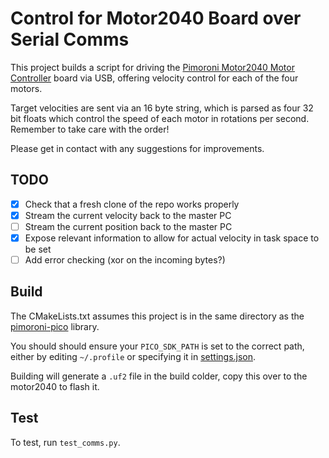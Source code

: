 # Control for Motor2040 Board over Serial Comms

This project builds a script for driving the [Pimoroni Motor2040 Motor Controller](https://shop.pimoroni.com/products/motor-2040) board via USB, offering velocity control for each of the four motors.

Target velocities are sent via an 16 byte string, which is parsed as four 32 bit floats which control the speed of each motor in rotations per second. Remember to take care with the order!

Please get in contact with any suggestions for improvements.

## TODO
- [x] Check that a fresh clone of the repo works properly
- [x] Stream the current velocity back to the master PC
- [ ] Stream the current position back to the master PC
- [x] Expose relevant information to allow for actual velocity in task space to be set
- [ ] Add error checking (xor on the incoming bytes?)

## Build

The CMakeLists.txt assumes this project is in the same directory as the [pimoroni-pico](https://github.com/pimoroni/pimoroni-pico) library.

You should should ensure your `PICO_SDK_PATH` is set to the correct path, either by editing `~/.profile` or specifying it in [settings.json](https://github.com/adamwhats/xavbot_motor2040/blob/main/.vscode/settings.json).

Building will generate a `.uf2` file in the build colder, copy this over to the motor2040 to flash it.

## Test

To test, run `test_comms.py`.